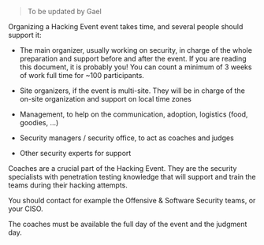 > To be updated by Gael

Organizing a Hacking Event event takes time, and several people should support it:

- The main organizer, usually working on security, in charge of the whole preparation and support before and after the event.
If you are reading this document, it is probably you!
You can count a minimum of 3 weeks of work full time for ~100 participants.

- Site organizers, if the event is multi-site. They will be in charge of the on-site organization and support on local time zones

- Management, to help on the communication, adoption, logistics (food, goodies, ...)

- Security managers / security office, to act as coaches and judges

- Other security experts for support

Coaches are a crucial part of the Hacking Event. They are the security specialists with penetration testing knowledge that will support and train the teams during their hacking attempts.

You should contact for example the Offensive & Software Security teams, or your CISO.

The coaches must be available the full day of the event and the judgment day.